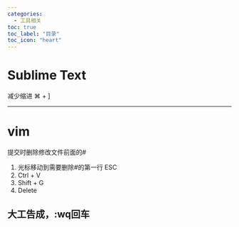 ```yaml
---
categories:
  - 工具相关
toc: true
toc_label: "目录"
toc_icon: "heart"
---
```


# Sublime Text
减少缩进  ⌘ + ]
- - -
# vim
提交时删除修改文件前面的#
1. 光标移动到需要删除#的第一行 ESC
2. Ctrl + V
3. Shift + G
4. Delete

大工告成，:wq回车
---
